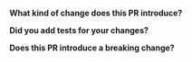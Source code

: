 <!-- Thanks for submitting a pull request! Please provide enough information so that others can review your pull request. -->
<!-- Explain the **motivation** for making this change. What existing problem does the pull request solve? -->
<!-- Try to link to an open issue for more information. -->


<!-- In addition to that please answer these questions: -->

**What kind of change does this PR introduce?**

<!-- E.g. a bugfix, feature, refactoring, build related change, etc… -->

**Did you add tests for your changes?**

<!-- Note that we won't merge your changes if you don't add tests -->

**Does this PR introduce a breaking change?**

<!-- If this PR introduces a breaking change, please describe the impact and a migration path for existing applications. -->